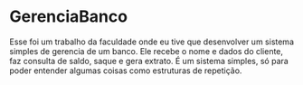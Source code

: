 # GerenciaBanco
Esse foi um trabalho da faculdade onde eu tive que desenvolver um sistema simples de gerencia de um banco. Ele recebe o nome e dados do cliente, faz consulta de saldo, saque e gera extrato. É um sistema simples, só para poder entender algumas coisas como estruturas de repetição.
